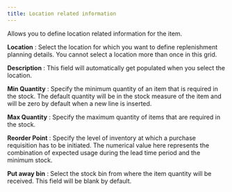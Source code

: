```yaml
---
title: Location related information
---
```



Allows you to define location related information for the item.


**Location**
: Select the location for which you want to define  replenishment planning details. You cannot select a location more than  once in this grid.


**Description**
: This field will automatically get populated when  you select the location.


**Min Quantity**
: Specify the minimum quantity of an item that is  required in the stock. The default quantity will be in the stock measure  of the item and will be zero by default when a new line is inserted.


**Max Quantity**
: Specify the maximum quantity of items that are required  in the stock.


**Reorder Point**
: Specify the level of inventory at which a purchase  requisition has to be initiated. The numerical value here represents the  combination of expected usage during the lead time period and the minimum  stock.


**Put away bin**
: Select the stock bin from where the item quantity  will be received. This field will be blank by default.
